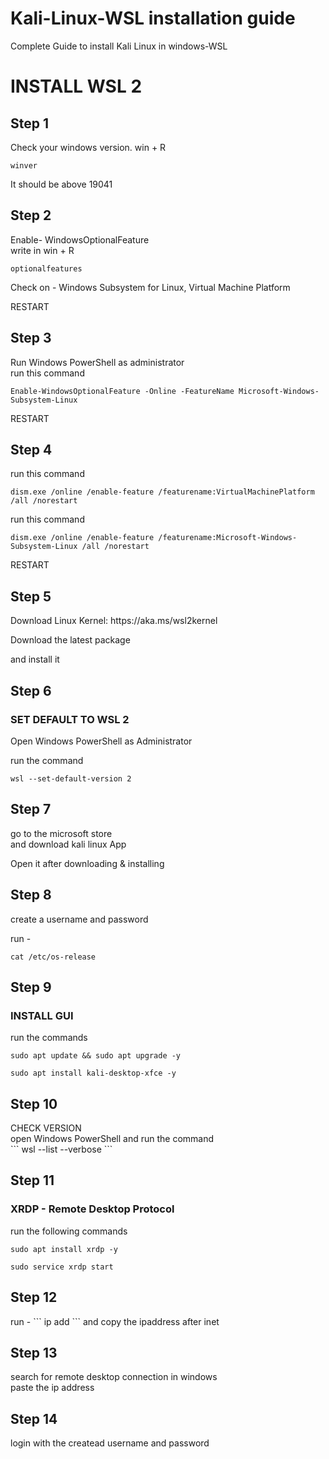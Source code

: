 # Kali-Linux-WSL installation guide
Complete Guide to install Kali Linux in windows-WSL

<h1>INSTALL WSL 2</h1>
<h2>Step 1</h2>

Check your windows version.
win + R <br>

```
winver
```
It should be above 19041 <br>

<h2>Step 2</h2>

Enable- WindowsOptionalFeature <br>
write in win + R<br>
```
optionalfeatures
```
Check on - Windows Subsystem for Linux, Virtual Machine Platform <br>

RESTART <br>

<h2>Step 3</h2>

Run Windows PowerShell as administrator <br>
run this command<br>
```
Enable-WindowsOptionalFeature -Online -FeatureName Microsoft-Windows-Subsystem-Linux 
```

RESTART <br>

<h2>Step 4</h2>

run this command<br>
```
dism.exe /online /enable-feature /featurename:VirtualMachinePlatform /all /norestart
```

run this command<br>
```
dism.exe /online /enable-feature /featurename:Microsoft-Windows-Subsystem-Linux /all /norestart
```
RESTART <br>

<h2>Step 5</h2>
Download Linux Kernel: https://aka.ms/wsl2kernel <br>

Download the latest package <br>

and install it <br>

<h2>Step 6</h2>

<h3>SET DEFAULT TO WSL 2</h3>

Open Windows PowerShell as Administrator<br>

run the command <br>
```
wsl --set-default-version 2
```
<h2>Step 7</h2>
go to the microsoft store <br>
and download kali linux App <br>

Open it after downloading & installing <br>

<h2>Step 8</h2>

create a username and password <br>

run - 
```
cat /etc/os-release
```
<h2>Step 9</h2>
<h3>INSTALL GUI</h3>
  
run the commands<br>
```  
sudo apt update && sudo apt upgrade -y
```
```
sudo apt install kali-desktop-xfce -y
```
<h2>Step 10</h2>
CHECK VERSION <br>
open Windows PowerShell and run the command <br>
```
wsl --list --verbose
```
<h2>Step 11</h2>
<h3>XRDP - Remote Desktop Protocol</h3>

run the following commands <br>
```
sudo apt install xrdp -y
```
```
sudo service xrdp start
```
<h2>Step 12</h2>
run - 
```
ip add
```
and copy the ipaddress after inet <br>

<h2>Step 13</h2>
search for remote desktop connection in windows <br>
paste the ip address <br>

<h2>Step 14</h2>
login with the createad username and password
